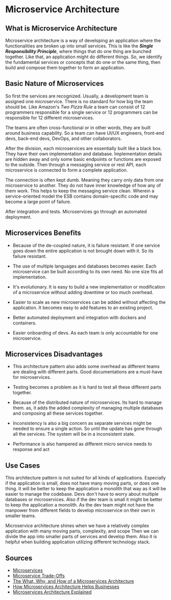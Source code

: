 # Microservice Architecture

## What is Microservice Architecture

Microservice architecture is a way of developing an application where the functionalities are broken up into small services. This is like the ***Single Responsibility Principle***, where things that do one thing are bunched together. Like that, an application might do different things. So, we identify the fundamental services or concepts that do one or the same thing, then build and compose them together to form an application.

## Basic Nature of Microservices

So first the services are recognized. Usually, a development team is assigned one microservice. There is no standard for how big the team should be. Like Amazon's *Two Pizza Rule* a team can consist of 12 programmers responsible for a single service or 12 programmers can be responsible for 12 different microservices.

The teams are often cross-functional or in other words, they are built around business capability. So a team can have UI/UX engineers, front-end devs, back-end devs, DevOps, and other collaborators.

After the division, each microservices are essentially built like a black box. They have their own implementation and database. Implementation details are hidden away and only some basic endpoints or functions are exposed to the outside. Then through a messaging service or rest API, each microservice is connected to form a complete application.

The connection is often kept dumb. Meaning they carry only data from one microservice to another. They do not have inner knowledge of how any of them work. This helps to keep the messaging service clean. Wherein a service-oriented model the ESB contains domain-specific code and may become a large point of failure.

After integration and tests. Microservices go through an automated deployment.

## Microservices Benefits

- Because of the de-coupled nature, it is failure resistant. If one service goes down the entire application is not brought down with it. So its failure resistant.

- The use of multiple languages and databases becomes easier. Each microservice can be built according to its own need. No one size fits all implementation.

- It's evolutionary. It is easy to build a new implementation or modification of a microservice without adding downtime or too much overhead.

- Easier to scale as new microservices can be added without affecting the application. It becomes easy to add features to an existing project.

- Better automated deployment and integration with dockers and containers.

- Easier onboarding of devs. As each team is only accountable for one microservice.

## Microservices Disadvantages

- This architecture pattern also adds some overhead as different teams are dealing with different parts. Good documentations are a must-have for  microservices.
  
- Testing becomes a problem as it is hard to test all these different parts together.
  
- Because of the distributed nature of microservices. Its hard to manage them. as, it adds the added complexity of managing multiple databases and composing all these services together.
  
- Inconsistency is also a big concern as separate services might be needed to ensure a single action.  So until the update has gone through all the services. The system will be in a inconsistent state.
  
- Performance is also hampered as different micro service needs to response and act

## Use Cases

This architecture pattern is not suited for all kinds of applications. Especially if the application is small, does not have many moving parts, or does one thing. It will be better to keep the application a monolith that way as it will be easier to manage the codebase. Devs don't have to worry about multiple databases or microservices. Also if the dev team is small it might be better to keep the application a monolith. As the dev team might not have the manpower from different fields to develop microservice on their own in smaller teams.

Microservice architecture shines when we have a relatively complex application with many moving parts, complexity, and scope Then we can divide the app into smaller parts of services and develop them. Also it is helpful when building application utilizing different technology stack.

## Sources

- [Microservices](https://martinfowler.com/articles/microservices.html, "martinfowler.com")
- [Microservice Trade-Offs](https://martinfowler.com/articles/microservice-trade-offs.html, "martinfowler.com")
- [The What, Why, and How of a Microservices Architecture](https://medium.com/hashmapinc/the-what-why-and-how-of-a-microservices-architecture-4179579423a9)
- [How Microservices Architecture Helps Businesses](https://www.cleo.com/blog/microservices-architecture)
- [Microservices Architecture Explained](https://hazelcast.com/glossary/microservices-architecture/)
